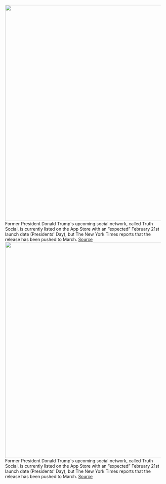 <img src='https://cdn.vox-cdn.com/thumbor/783lQARkmHzj2DY7FOacXWC5KO8=/0x0:4411x3186/1200x800/filters:focal(1854x1241:2558x1945)/cdn.vox-cdn.com/uploads/chorus_image/image/70526116/1364875196.0.jpg' width='700px' /><br/>
Former President Donald Trump's upcoming social network, called Truth Social, is currently listed on the App Store with an “expected” February 21st launch date (Presidents' Day), but The New York Times reports that the release has been pushed to March.
<a href='https://www.theverge.com/2022/2/18/22940947/trump-twitter-clone-truth-social-delayed'> Source <a/><img src='https://cdn.vox-cdn.com/thumbor/783lQARkmHzj2DY7FOacXWC5KO8=/0x0:4411x3186/1200x800/filters:focal(1854x1241:2558x1945)/cdn.vox-cdn.com/uploads/chorus_image/image/70526116/1364875196.0.jpg' width='700px' /><br/>
Former President Donald Trump's upcoming social network, called Truth Social, is currently listed on the App Store with an “expected” February 21st launch date (Presidents' Day), but The New York Times reports that the release has been pushed to March.
<a href='https://www.theverge.com/2022/2/18/22940947/trump-twitter-clone-truth-social-delayed'> Source <a/>